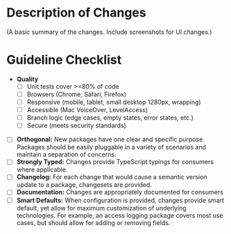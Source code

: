 # Description of Changes

(A basic summary of the changes. Include screenshots for UI changes.)

# Guideline Checklist

- **Quality**
  - [ ] Unit tests cover >=80% of code
  - [ ] Browsers (Chrome, Safari, Firefox)
  - [ ] Responsive (mobile, tablet, small desktop 1280px, wrapping)
  - [ ] Accessible (Mac VoiceOver, LevelAccess)
  - [ ] Branch logic (edge cases, empty states, error states, etc.)
  - [ ] Secure (meets security standards)
- [ ] **Orthogonal:** New packages have one clear and specific purpose. Packages should be easily pluggable in a variety of scenarios and maintain a separation of concerns.
- [ ] **Strongly Typed:** Changes provide TypeScript typings for consumers where applicable.
- [ ] **Changelog:** For each change that would cause a semantic version update to a package, changesets are provided.
- [ ] **Documentation:** Changes are appropriately documented for consumers
- [ ] **Smart Defaults:** When configuration is provided, changes provide smart default, yet allow for maximum customization of underlying technologies. For example, an access logging package covers most use cases, but should allow for adding or removing fields.
